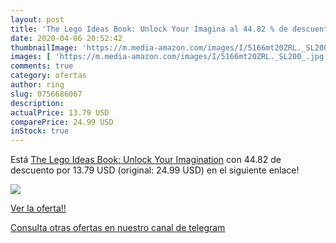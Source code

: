 ```yaml
---
layout: post
title: 'The Lego Ideas Book: Unlock Your Imagina al 44.82 % de descuento'
date: 2020-04-06 20:52:42
thumbnailImage: 'https://m.media-amazon.com/images/I/5166mt20ZRL._SL200_.jpg'
images: [ 'https://m.media-amazon.com/images/I/5166mt20ZRL._SL200_.jpg' ]
comments: true
category: ofertas
author: ring
slug: 0756686067
description:
actualPrice: 13.79 USD
comparePrice: 24.99 USD
inStock: true
---
```


Está [The Lego Ideas Book: Unlock Your Imagination](https://www.amazon.com/dp/0756686067/?tag=redken08-20) con 44.82 de descuento por 13.79 USD (original: 24.99 USD) en el siguiente enlace!

[![](https://m.media-amazon.com/images/I/5166mt20ZRL._SL200_.jpg)](https://www.amazon.com/dp/0756686067/?tag=redken08-20)

[Ver la oferta!!](https://www.amazon.com/dp/0756686067/?tag=redken08-20)

[Consulta otras ofertas en nuestro canal de telegram](https://t.me/s/ofertas25)
